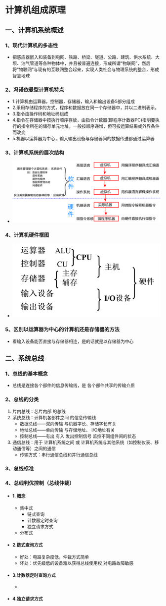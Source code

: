 #  计算机组成原理

##  一、计算机系统概述

### 1、现代计算机的多态性

- 把感应器嵌入和装备到电网、铁路、桥梁、隧道、公路、建筑、供水系统、大坝、油气管道等各种物体中，并且被普遍连接，形成所谓“物联网”，然后将“物联网”与现有的互联网整合起来，实现人类社会与物理系统的整合，形成智慧地球

### 2、冯诺依曼型计算机特点

* 1.计算机由运算器，控制器，存储器，输入和输出设备5部分组成
* 2.采用存储程序的方式，程序和数据放在同一个存储器中，并以二进制表示。
* 3.指令由操作码和地址码组成
* 4.指令在存储器中按执行顺序存放，由指令计数器(即程序计数器PC)指明要执行的指令所在的储存单元地址，一般按顺序递增，但可按运算结果或外界条件而改变
* 5.机器以运算器为中心，输入输出设备与存储器间的数据传送都通过运算器

### 3、计算机系统的层次结构

- ![MachineHierarchy](../../Image/MachineHierarchy.png "MachineHierarchy")

### 4、计算机硬件框图

- ![ComputerHardwareComposition](../../Image/ComputerHardwareComposition.png "ComputerHardwareComposition")

### 5、区别以运算器为中心的计算机还是存储器的方法

- 看输入设备能否直接与存储器相连，是的话就是以存储器为中心



## 二、系统总线

### 1、总线的基本概念

- 总线是连接各个部件的信息传输线，是 各个部件共享的传输介质

### 2、总线的分类

1. 片内总线：芯片内部 的总线
2. 系统总线：计算机各部件之间 的信息传输线
   - 数据总线——双向传输 与机器字长、存储字长有关
   - 地址总线——单向传输 与存储地址、 I/O地址有关
   - 控制总线——有出 有入  发出控制信号 监控不同组件间的状态
3. 通信总线：用于 计算机系统之间 或 计算机系统与其他系统（如控制仪表、移动通信等）之间的通信
   - 传输方式：串行通信总线和并行通信总线

### 3、总线标准

### 4、总线判优控制（总线仲裁）

- #### 1. 概念

  - 集中式
    - 链式查询
    - 计数器定时查询
    - 独立请求方式
  - 分布式

- #### 2.链式查询方式

  - 好处：电路复杂度低，仲裁方式简单
  - 坏处：优先级低的设备难以获得总线使用权  对电路故障敏感

- #### 3.计数器定时查询方式

  - 

- #### 4.独立请求方式
